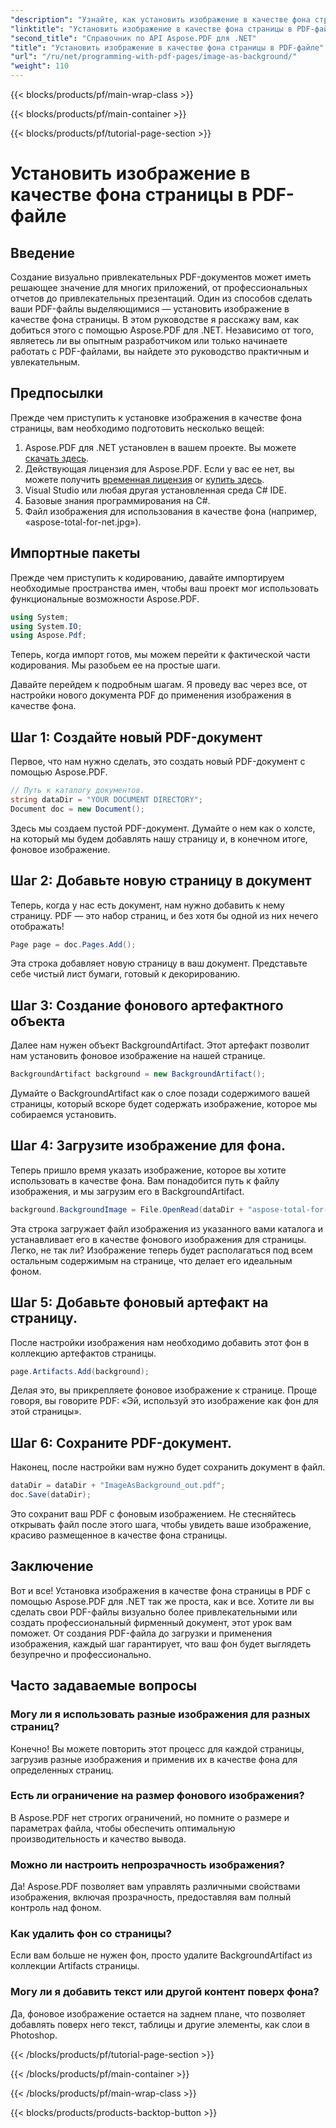 ```yaml
---
"description": "Узнайте, как установить изображение в качестве фона страницы в PDF-файле с помощью Aspose.PDF для .NET с помощью этого пошагового руководства. Создавайте профессиональные, визуально привлекательные документы."
"linktitle": "Установить изображение в качестве фона страницы в PDF-файле"
"second_title": "Справочник по API Aspose.PDF для .NET"
"title": "Установить изображение в качестве фона страницы в PDF-файле"
"url": "/ru/net/programming-with-pdf-pages/image-as-background/"
"weight": 110
---
```


{{< blocks/products/pf/main-wrap-class >}}

{{< blocks/products/pf/main-container >}}

{{< blocks/products/pf/tutorial-page-section >}}

# Установить изображение в качестве фона страницы в PDF-файле

## Введение

Создание визуально привлекательных PDF-документов может иметь решающее значение для многих приложений, от профессиональных отчетов до привлекательных презентаций. Один из способов сделать ваши PDF-файлы выделяющимися — установить изображение в качестве фона страницы. В этом руководстве я расскажу вам, как добиться этого с помощью Aspose.PDF для .NET. Независимо от того, являетесь ли вы опытным разработчиком или только начинаете работать с PDF-файлами, вы найдете это руководство практичным и увлекательным.

## Предпосылки

Прежде чем приступить к установке изображения в качестве фона страницы, вам необходимо подготовить несколько вещей:

1. Aspose.PDF для .NET установлен в вашем проекте. Вы можете [скачать здесь](https://releases.aspose.com/pdf/net/).
2. Действующая лицензия для Aspose.PDF. Если у вас ее нет, вы можете получить [временная лицензия](https://purchase.aspose.com/tempилиary-license/) or [купить здесь](https://purchase.aspose.com/buy).
3. Visual Studio или любая другая установленная среда C# IDE.
4. Базовые знания программирования на C#.
5. Файл изображения для использования в качестве фона (например, «aspose-total-for-net.jpg»).

## Импортные пакеты

Прежде чем приступить к кодированию, давайте импортируем необходимые пространства имен, чтобы ваш проект мог использовать функциональные возможности Aspose.PDF.

```csharp
using System;
using System.IO;
using Aspose.Pdf;
```

Теперь, когда импорт готов, мы можем перейти к фактической части кодирования. Мы разобьем ее на простые шаги.

Давайте перейдем к подробным шагам. Я проведу вас через все, от настройки нового документа PDF до применения изображения в качестве фона.

## Шаг 1: Создайте новый PDF-документ

Первое, что нам нужно сделать, это создать новый PDF-документ с помощью Aspose.PDF.

```csharp
// Путь к каталогу документов.
string dataDir = "YOUR DOCUMENT DIRECTORY";
Document doc = new Document();
```

Здесь мы создаем пустой PDF-документ. Думайте о нем как о холсте, на который мы будем добавлять нашу страницу и, в конечном итоге, фоновое изображение.

## Шаг 2: Добавьте новую страницу в документ

Теперь, когда у нас есть документ, нам нужно добавить к нему страницу. PDF — это набор страниц, и без хотя бы одной из них нечего отображать!

```csharp
Page page = doc.Pages.Add();
```

Эта строка добавляет новую страницу в ваш документ. Представьте себе чистый лист бумаги, готовый к декорированию.

## Шаг 3: Создание фонового артефактного объекта

Далее нам нужен объект BackgroundArtifact. Этот артефакт позволит нам установить фоновое изображение на нашей странице.

```csharp
BackgroundArtifact background = new BackgroundArtifact();
```

Думайте о BackgroundArtifact как о слое позади содержимого вашей страницы, который вскоре будет содержать изображение, которое мы собираемся установить.

## Шаг 4: Загрузите изображение для фона.

Теперь пришло время указать изображение, которое вы хотите использовать в качестве фона. Вам понадобится путь к файлу изображения, и мы загрузим его в BackgroundArtifact.

```csharp
background.BackgroundImage = File.OpenRead(dataDir + "aspose-total-for-net.jpg");
```

Эта строка загружает файл изображения из указанного вами каталога и устанавливает его в качестве фонового изображения для страницы. Легко, не так ли? Изображение теперь будет располагаться под всем остальным содержимым на странице, что делает его идеальным фоном.

## Шаг 5: Добавьте фоновый артефакт на страницу.

После настройки изображения нам необходимо добавить этот фон в коллекцию артефактов страницы.

```csharp
page.Artifacts.Add(background);
```

Делая это, вы прикрепляете фоновое изображение к странице. Проще говоря, вы говорите PDF: «Эй, используй это изображение как фон для этой страницы».

## Шаг 6: Сохраните PDF-документ.

Наконец, после настройки вам нужно будет сохранить документ в файл.

```csharp
dataDir = dataDir + "ImageAsBackground_out.pdf";
doc.Save(dataDir);
```

Это сохранит ваш PDF с фоновым изображением. Не стесняйтесь открывать файл после этого шага, чтобы увидеть ваше изображение, красиво размещенное в качестве фона страницы.

## Заключение

Вот и все! Установка изображения в качестве фона страницы в PDF с помощью Aspose.PDF для .NET так же проста, как и все. Хотите ли вы сделать свои PDF-файлы визуально более привлекательными или создать профессиональный фирменный документ, этот урок вам поможет. От создания PDF-файла до загрузки и применения изображения, каждый шаг гарантирует, что ваш фон будет выглядеть безупречно и профессионально.

## Часто задаваемые вопросы

### Могу ли я использовать разные изображения для разных страниц?
Конечно! Вы можете повторить этот процесс для каждой страницы, загрузив разные изображения и применив их в качестве фона для определенных страниц.

### Есть ли ограничение на размер фонового изображения?
В Aspose.PDF нет строгих ограничений, но помните о размере и параметрах файла, чтобы обеспечить оптимальную производительность и качество вывода.

### Можно ли настроить непрозрачность изображения?
Да! Aspose.PDF позволяет вам управлять различными свойствами изображения, включая прозрачность, предоставляя вам полный контроль над фоном.

### Как удалить фон со страницы?
Если вам больше не нужен фон, просто удалите BackgroundArtifact из коллекции Artifacts страницы.

### Могу ли я добавить текст или другой контент поверх фона?
Да, фоновое изображение остается на заднем плане, что позволяет добавлять поверх него текст, таблицы и другие элементы, как слои в Photoshop.

{{< /blocks/products/pf/tutorial-page-section >}}

{{< /blocks/products/pf/main-container >}}

{{< /blocks/products/pf/main-wrap-class >}}

{{< blocks/products/products-backtop-button >}}